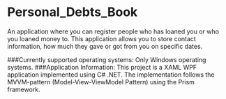# Personal_Debts_Book
An application where you can register people who has loaned you or who you loaned money to. This application allows you to store contact information, how much they gave or got from you on specific dates.

###Currently supported operating systems:
Only Windows operating systems.
###Application Information:
This project is a XAML WPF application implemented using C# .NET. The implementation follows the MVVM-pattern (Model-View-ViewModel Pattern) using the Prism framework.
